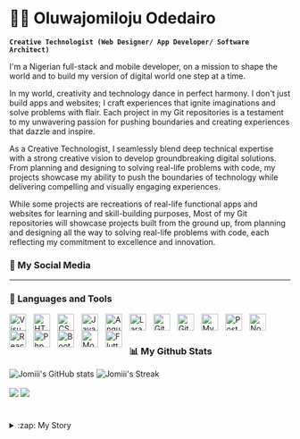 # 🏄‍♀️ Oluwajomiloju Odedairo

**`Creative Technologist (Web Designer/ App Developer/ Software Architect)`**

I'm a Nigerian full-stack and mobile developer, on a mission to shape the world and to build my version of digital world one step at a time.

In my world, creativity and technology dance in perfect harmony. I don't just build apps and websites; I craft experiences that ignite imaginations and solve problems with flair. Each project in my Git repositories is a testament to my unwavering passion for pushing boundaries and creating experiences that dazzle and inspire.

As a Creative Technologist, I seamlessly blend deep technical expertise with a strong creative vision to develop groundbreaking digital solutions. From planning and designing to solving real-life problems with code, my projects showcase my ability to push the boundaries of technology while delivering compelling and visually engaging experiences.

While some projects are recreations of real-life functional apps and websites for learning and skill-building purposes, Most of my Git repositories will showcase projects built from the ground up, from planning and designing all the way to solving real-life problems with code, each reflecting my commitment to excellence and innovation.

### 🪽 My Social Media

---


### 🧰 Languages and Tools

<img align="left" alt="Visual Studio Code" width="30px" style="padding-right:10px;" src="https://cdn.jsdelivr.net/gh/devicons/devicon/icons/vscode/vscode-original.svg"  />
<img align="left" alt="HTML" width="30px" style="padding-right:10px;" src="https://cdn.jsdelivr.net/gh/devicons/devicon/icons/html5/html5-original.svg" />
<img align="left" alt="CSS" width="30px" style="padding-right:10px;" src="https://cdn.jsdelivr.net/gh/devicons/devicon/icons/css3/css3-original.svg" />
<img align="left" alt="JavaScript" width="30px" style="padding-right:10px;" src="https://cdn.jsdelivr.net/gh/devicons/devicon/icons/javascript/javascript-original.svg" />
<img align="left" alt="Angular" width="30px" style="padding-right:10px;" src="https://cdn.jsdelivr.net/gh/devicons/devicon/icons/angularjs/angularjs-original.svg" />
<img align="left" alt="Laravel" width="30px" style="padding-right:10px;" src="https://cdn.jsdelivr.net/gh/devicons/devicon@latest/icons/laravel/laravel-original.svg" />
<img align="left" alt="Git" width="30px" style="padding-right:10px;" src="https://cdn.jsdelivr.net/gh/devicons/devicon/icons/git/git-original.svg"  />
<img align="left" alt="GitHub" width="30px" style="padding-right:10px;" src="https://cdn.jsdelivr.net/gh/devicons/devicon/icons/github/github-original.svg" />
<img align="left" alt="MySQL" width="30px" style="padding-right:10px;" src="https://cdn.jsdelivr.net/gh/devicons/devicon/icons/mysql/mysql-original.svg"  />
<img align="left" alt="Postman" width="30px" style="padding-right:10px;" src="https://cdn.jsdelivr.net/gh/devicons/devicon@latest/icons/postman/postman-original.svg" />
<img align="left" alt="NodeJS" width="30px" style="padding-right:10px;" src="https://cdn.jsdelivr.net/gh/devicons/devicon/icons/nodejs/nodejs-original.svg" />
<img align="left" alt="React" width="30px" style="padding-right:10px;" src="https://cdn.jsdelivr.net/gh/devicons/devicon/icons/react/react-original.svg" />
<img align="left" alt="Php" width="30px" style="padding-right:10px;" src="https://cdn.jsdelivr.net/gh/devicons/devicon@latest/icons/php/php-original.svg" />
<img align="left" alt="Bootstrap" width="30px" style="padding-right:10px;" src="https://cdn.jsdelivr.net/gh/devicons/devicon@latest/icons/bootstrap/bootstrap-original.svg" />
<img align="left" alt="MongoDB" width="30px" style="padding-right:10px;" src="https://cdn.jsdelivr.net/gh/devicons/devicon/icons/mongodb/mongodb-original.svg"  />
<img align="left" alt="Flutter" width="30px" style="padding-right:10px;" src="https://cdn.jsdelivr.net/gh/devicons/devicon@latest/icons/flutter/flutter-original.svg" />
          
<br />

#

### 📊 My Github Stats

![Jomiii's GitHub stats](https://github-readme-stats.vercel.app/api?username=JOMI18&show_icons=true&theme=gruvbox)
![Jomiii's Streak](https://streak-stats.demolab.com?user=JOMI18&theme=gruvbox&border_radius=4.5) 
<br /><br />
![](https://github-readme-stats.vercel.app/api/top-langs/?username=JOMI18&theme=gruvbox&hide_border=false&include_all_commits=true&count_private=true&layout=compact)
[![](https://visitcount.itsvg.in/api?id=JOMI18&icon=2&color=3)](https://visitcount.itsvg.in)
<br />

#
<details>
  <summary>:zap: My Story</summary>

  
</details>
